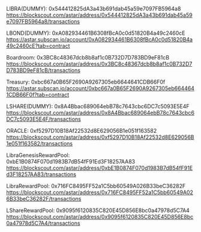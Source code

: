 
LIBRA(DUMMY):
0x544412825dA3a43b691dab45a59e7097FB5964a8
https://blockscout.com/astar/address/0x544412825dA3a43b691dab45a59e7097FB5964a8/transactions

LBOND(DUMMY):
0xA082934461B6308fBcA0c0d51820B4a49c2460cE
https://astar.subscan.io/account/0xA082934461B6308fBcA0c0d51820B4a49c2460cE?tab=contract

Boardroom:
0x3BC8c48367dcb8b8af1c0B732D7D783BD9eF81cB
https://blockscout.com/astar/address/0x3BC8c48367dcb8b8af1c0B732D7D783BD9eF81cB/transactions

Treasury:
0xbc667a0B65F2690A9267305eb6644641CDB66F0f
https://astar.subscan.io/account/0xbc667a0B65F2690A9267305eb6644641CDB66F0f?tab=contract

LSHARE(DUMMY):
0x8A4Bbac689064ebB78c7643cbc6DC7c5093E5E4F
https://blockscout.com/astar/address/0x8A4Bbac689064ebB78c7643cbc6DC7c5093E5E4F/transactions

ORACLE:
0xf5297D10B18Af22532d8E629056B1e051f163582
https://blockscout.com/astar/address/0xf5297D10B18Af22532d8E629056B1e051f163582/transactions

LibraGenesisRewardPool:
0xbE1B0874F070d1983B7dB54fF91Ed3F18257AA83
https://blockscout.com/astar/address/0xbE1B0874F070d1983B7dB54fF91Ed3F18257AA83/transactions

LibraRewardPool:
0x716FC8495FF52a1C5bb60549A026B33beC36282F
https://blockscout.com/astar/address/0x716FC8495FF52a1C5bb60549A026B33beC36282F/transactions

LShareRewardPool:
0x9095f6120835C820E45D856E8bc0a47978d5C7A4
https://blockscout.com/astar/address/0x9095f6120835C820E45D856E8bc0a47978d5C7A4/transactions


